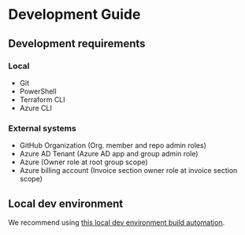 # Development Guide

## Development requirements

### Local

* Git
* PowerShell
* Terraform CLI
* Azure CLI

### External systems

* GitHub Organization (Org. member and repo admin roles)
* Azure AD Tenant (Azure AD app and group admin role)
* Azure (Owner role at root group scope)
* Azure billing account (Invoice section owner role at invoice section scope)

## Local dev environment

We recommend using [this local dev environment build automation](https://github.com/common-cloud/platform-dev-ux).